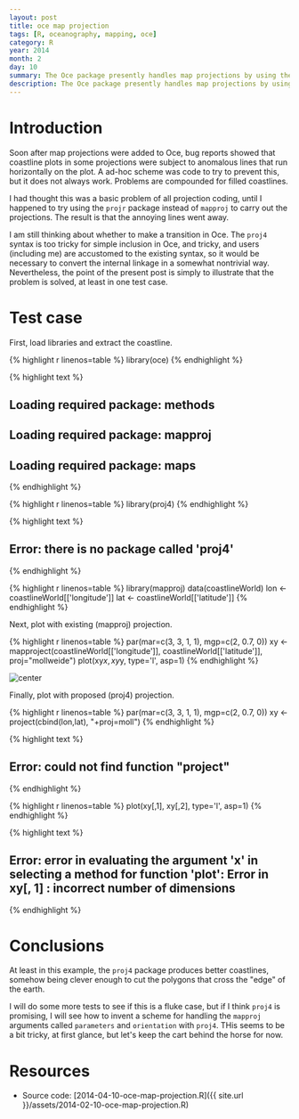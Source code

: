 ```yaml
---
layout: post
title: oce map projection
tags: [R, oceanography, mapping, oce]
category: R
year: 2014
month: 2
day: 10
summary: The Oce package presently handles map projections by using the ``mapproj`` package, but an alternative is the ``proj4`` package.  This post compares the two, focussing on the vexing problem of islands crossing the edge of the earth, which causes spurious lines on some Oce maps at present.
description: The Oce package presently handles map projections by using the ``mapproj`` package, but an alternative is the ``proj4`` package.  This post compares the two, focussing on the vexing problem of islands crossing the edge of the earth, which causes spurious lines on some Oce maps at present.
---
```


# Introduction

Soon after map projections were added to Oce, bug reports showed that coastline plots in some projections were subject to anomalous lines that run horizontally on the plot.  A ad-hoc scheme was code to try to prevent this, but it does not always work.  Problems are compounded for filled coastlines.

I had thought this was a basic problem of all projection coding, until I happened to try using the ``projr`` package instead of ``mapproj`` to carry out the projections.  The result is that the annoying lines went away.

I am still thinking about whether to make a transition in Oce.  The ``proj4`` syntax is too tricky for simple inclusion in Oce, and tricky, and users (including me) are accustomed to the existing syntax, so it would be necessary to convert the internal linkage in a somewhat nontrivial way.  Nevertheless, the point of the present post is simply to illustrate that the problem is solved, at least in one test case.


# Test case

First, load libraries and extract the coastline.


{% highlight r linenos=table %}
library(oce)
{% endhighlight %}



{% highlight text %}
## Loading required package: methods
## Loading required package: mapproj
## Loading required package: maps
{% endhighlight %}



{% highlight r linenos=table %}
library(proj4)
{% endhighlight %}



{% highlight text %}
## Error: there is no package called 'proj4'
{% endhighlight %}



{% highlight r linenos=table %}
library(mapproj)
data(coastlineWorld)
lon <- coastlineWorld[['longitude']]
lat <- coastlineWorld[['latitude']]
{% endhighlight %}

Next, plot with existing (mapproj) projection.


{% highlight r linenos=table %}
par(mar=c(3, 3, 1, 1), mgp=c(2, 0.7, 0))
xy <- mapproject(coastlineWorld[['longitude']], coastlineWorld[['latitude']], proj="mollweide")
plot(xy$x, xy$y, type='l', asp=1)
{% endhighlight %}

![center](http://dankelley.github.io/figs/2014-02-10-oce-map-projection/projection-existing.png) 

Finally, plot with proposed (proj4) projection.


{% highlight r linenos=table %}
par(mar=c(3, 3, 1, 1), mgp=c(2, 0.7, 0))
xy <- project(cbind(lon,lat), "+proj=moll")
{% endhighlight %}



{% highlight text %}
## Error: could not find function "project"
{% endhighlight %}



{% highlight r linenos=table %}
plot(xy[,1], xy[,2], type='l', asp=1)
{% endhighlight %}



{% highlight text %}
## Error: error in evaluating the argument 'x' in selecting a method for function 'plot': Error in xy[, 1] : incorrect number of dimensions
{% endhighlight %}
# Conclusions

At least in this example, the ``proj4`` package produces better coastlines, somehow being clever enough to cut the polygons that cross the "edge" of the earth.

I will do some more tests to see if this is a fluke case, but if I think ``proj4`` is promising, I will see how to invent a scheme for handling the ``mapproj`` arguments called ``parameters`` and ``orientation`` with ``proj4``.  THis seems to be a bit tricky, at first glance, but let's keep the cart behind the horse for now.


# Resources
* Source code: [2014-04-10-oce-map-projection.R]({{ site.url }}/assets/2014-02-10-oce-map-projection.R)
